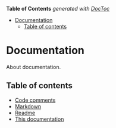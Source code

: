 <!-- START doctoc generated TOC please keep comment here to allow auto update -->
<!-- DON'T EDIT THIS SECTION, INSTEAD RE-RUN doctoc TO UPDATE -->
**Table of Contents**  *generated with [DocToc](https://github.com/thlorenz/doctoc)*

- [Documentation](#documentation)
  - [Table of contents](#table-of-contents)

<!-- END doctoc generated TOC please keep comment here to allow auto update -->

# Documentation
About documentation.

## Table of contents

- [Code comments](/documentation/code.md)
- [Markdown](/documentation/markdown.md)
- [Readme](/documentation/readme.md)
- [This documentation](/documentation/this-documentation.md)
